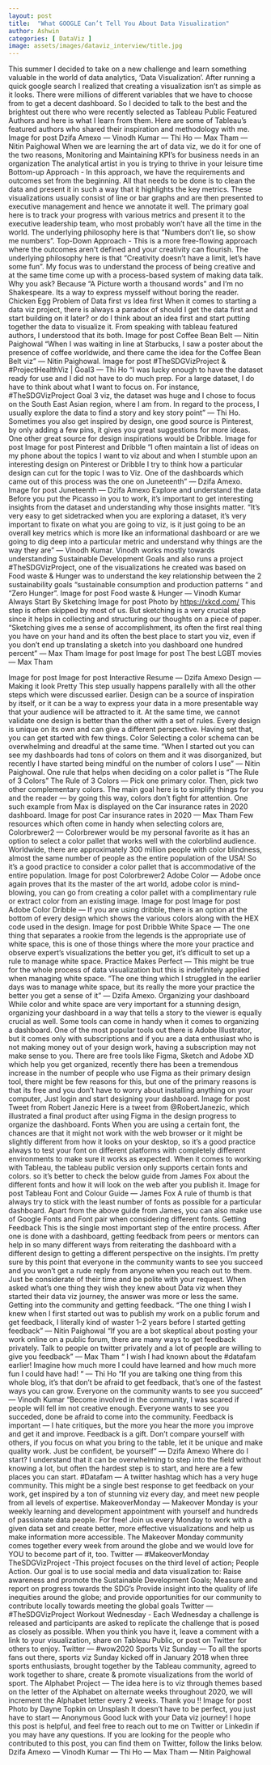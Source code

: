 ```yaml
---
layout: post
title:  "What GOOGLE Can’t Tell You About Data Visualization"
author: Ashwin
categories: [ DataViz ]
image: assets/images/dataviz_interview/title.jpg
---
```


This summer I decided to take on a new challenge and learn something valuable in the world of data analytics, ‘Data Visualization’. After running a quick google search I realized that creating a visualization isn’t as simple as it looks. There were millions of different variables that we have to choose from to get a decent dashboard. So I decided to talk to the best and the brightest out there who were recently selected as Tableau Public Featured Authors and here is what I learn from them.
Here are some of Tableau’s featured authors who shared their inspiration and methodology with me.
Image for post
Dzifa Amexo — Vinodh Kumar — Thi Ho — Max Tham — Nitin Paighowal
When we are learning the art of data viz, we do it for one of the two reasons,
Monitoring and Maintaining KPI’s for business needs in an organization
The analytical artist in you is trying to thrive in your leisure time
Bottom-up Approach -
In this approach, we have the requirements and outcomes set from the beginning. All that needs to be done is to clean the data and present it in such a way that it highlights the key metrics. These visualizations usually consist of line or bar graphs and are then presented to executive management and hence we annotate it well.
The primary goal here is to track your progress with various metrics and present it to the executive leadership team, who most probably won’t have all the time in the world.
The underlying philosophy here is that “Numbers don’t lie, so show me numbers”.
Top-Down Approach -
This is a more free-flowing approach where the outcomes aren't defined and your creativity can flourish. The underlying philosophy here is that “Creativity doesn’t have a limit, let’s have some fun”.
My focus was to understand the process of being creative and at the same time come up with a process-based system of making data talk.
Why you ask? Because “A Picture worth a thousand words” and I’m no Shakespeare. Its a way to express mysself without boring the reader.
Chicken Egg Problem of Data first vs Idea first
When it comes to starting a data viz project, there is always a paradox of should I get the data first and start building on it later? or do I think about an idea first and start putting together the data to visualize it.
From speaking with tableau featured authors, I understood that its both.
Image for post
Coffee Bean Belt — Nitin Paighowal
“When I was waiting in line at Starbucks, I saw a poster about the presence of coffee worldwide, and there came the idea for the Coffee Bean Belt viz” — Nitin Paighowal.
Image for post
#TheSDGVizProject & #ProjectHealthViz | Goal3 — Thi Ho
“I was lucky enough to have the dataset ready for use and I did not have to do much prep. For a large dataset, I do have to think about what I want to focus on. For instance, #TheSDGVizProject Goal 3 viz, the dataset was huge and I chose to focus on the South East Asian region, where I am from. In regard to the process, I usually explore the data to find a story and key story point” — Thi Ho.
Sometimes you also get inspired by design, one good source is Pinterest, by only adding a few pins, it gives you great suggestions for more ideas. One other great source for design inspirations would be Dribble.
Image for post
Image for post
Pinterest and Dribble
“I often maintain a list of ideas on my phone about the topics I want to viz about and when I stumble upon an interesting design on Pinterest or Dribble I try to think how a particular design can cut for the topic I was to Viz. One of the dashboards which came out of this process was the one on Juneteenth” — Dzifa Amexo.
Image for post
Juneteenth — Dzifa Amexo
Explore and understand the data
Before you put the Picasso in you to work, it’s important to get interesting insights from the dataset and understanding why those insights matter.
“It’s very easy to get sidetracked when you are exploring a dataset, it’s very important to fixate on what you are going to viz, is it just going to be an overall key metrics which is more like an informational dashboard or are we going to dig deep into a particular metric and understand why things are the way they are” — Vinodh Kumar.
Vinodh works mostly towards understanding Sustainable Development Goals and also runs a project #TheSDGVizProject, one of the visualizations he created was based on Food waste & Hunger was to understand the key relationship between the 2 sustainability goals “sustainable consumption and production patterns “ and “Zero Hunger”.
Image for post
Food waste & Hunger — Vinodh Kumar
Always Start By Sketching
Image for post
Photo by https://xkcd.com/
This step is often skipped by most of us. But sketching is a very crucial step since it helps in collecting and structuring our thoughts on a piece of paper.
“Sketching gives me a sense of accomplishment, its often the first real thing you have on your hand and its often the best place to start you viz, even if you don’t end up translating a sketch into you dashboard one hundred percent” — Max Tham
Image for post
Image for post
The best LGBT movies — Max Tham

Image for post
Image for post
Interactive Resume — Dzifa Amexo
Design — Making it look Pretty
This step usually happens parallelly with all the other steps which were discussed earlier. Design can be a source of inspiration by itself, or it can be a way to express your data in a more presentable way that your audience will be attracted to it.
At the same time, we cannot validate one design is better than the other with a set of rules. Every design is unique on its own and can give a different perspective.
Having set that, you can get started with few things.
Color
Selecting a color schema can be overwhelming and dreadful at the same time.
“When I started out you can see my dashboards had tons of colors on them and it was disorganized, but recently I have started being mindful on the number of colors I use” — Nitin Paighowal.
One rule that helps when deciding on a color pallet is “The Rule of 3 Colors”
The Rule of 3 Colors — Pick one primary color. Then, pick two other complementary colors. The main goal here is to simplify things for you and the reader — by going this way, colors don’t fight for attention.
One such example from Max is displayed on the Car insurance rates in 2020 dashboard.
Image for post
Car insurance rates in 2020 — Max Tham
Few resources which often come in handy when selecting colors are,
Colorbrewer2 — Colorbrewer would be my personal favorite as it has an option to select a color pallet that works well with the colorblind audience. Worldwide, there are approximately 300 million people with color blindness, almost the same number of people as the entire population of the USA! So it’s a good practice to consider a color pallet that is accommodative of the entire population.
Image for post
Colorbrewer2
Adobe Color — Adobe once again proves that its the master of the art world, adobe color is mind-blowing, you can go from creating a color pallet with a complimentary rule or extract color from an existing image.
Image for post
Image for post
Adobe Color
Dribble — If you are using dribble, there is an option at the bottom of every design which shows the various colors along with the HEX code used in the design.
Image for post
Dribble
White Space — The one thing that separates a rookie from the legends is the appropriate use of white space, this is one of those things where the more your practice and observe expert’s visualizations the better you get, it’s difficult to set up a rule to manage white space.
Practice Makes Perfect — This might be true for the whole process of data visualization but this is indefinitely applied when managing white space.
“The one thing which I struggled in the earlier days was to manage white space, but its really the more your practice the better you get a sense of it” — Dzifa Amexo.
Organizing your dashboard
While color and white space are very important for a stunning design, organizing your dashboard in a way that tells a story to the viewer is equally crucial as well.
Some tools can come in handy when it comes to organizing a dashboard. One of the most popular tools out there is Adobe Illustrator, but it comes only with subscriptions and if you are a data enthusiast who is not making money out of your design work, having a subscription may not make sense to you.
There are free tools like Figma, Sketch and Adobe XD which help you get organized, recently there has been a tremendous increase in the number of people who use Figma as their primary design tool, there might be few reasons for this, but one of the primary reasons is that its free and you don’t have to worry about installing anything on your computer, Just login and start designing your dashboard.
Image for post
Tweet from Robert Janezic
Here is a tweet from @RobertJanezic, which illustrated a final product after using Figma in the design progress to organize the dashboard.
Fonts
When you are using a certain font, the chances are that it might not work with the web browser or it might be slightly different from how it looks on your desktop, so it’s a good practice always to test your font on different platforms with completely different environments to make sure it works as expected.
When it comes to working with Tableau, the tableau public version only supports certain fonts and colors. so it’s better to check the below guide from James Fox about the different fonts and how it will look on the web after you publish it.
Image for post
Tableau Font and Colour Guide — James Fox
A rule of thumb is that always try to stick with the least number of fonts as possible for a particular dashboard.
Apart from the above guide from James, you can also make use of Google Fonts and Font pair when considering different fonts.
Getting Feedback
This is the single most important step of the entire process. After one is done with a dashboard, getting feedback from peers or mentors can help in so many different ways from reiterating the dashboard with a different design to getting a different perspective on the insights.
I’m pretty sure by this point that everyone in the community wants to see you succeed and you won’t get a rude reply from anyone when you reach out to them. Just be considerate of their time and be polite with your request.
When asked what’s one thing they wish they knew about Data viz when they started their data viz journey, the answer was more or less the same. Getting into the community and getting feedback.
“The one thing I wish I knew when I first started out was to publish my work on a public forum and get feedback, I literally kind of waster 1–2 years before I started getting feedback” — Nitin Paighowal
“If you are a bot skeptical about posting your work online on a public forum, there are many ways to get feedback privately. Talk to people on twitter privately and a lot of people are willing to give you feedback” — Max Tham
“ I wish I had known about the #datafam earlier! Imagine how much more I could have learned and how much more fun I could have had! “ — Thi Ho
“If you are talking one thing from this whole blog, it’s that don’t be afraid to get feedback, that’s one of the fastest ways you can grow. Everyone on the community wants to see you succeed” — Vinodh Kumar
“Become involved in the community, I was scared if people will fell im not creative enough. Everyone wants to see you succeded, done be afraid to come into the community. Feedback is important — I hate critiques, but the more you hear the more you improve and get it and improve. Feedback is a gift. Don’t compare yourself with others, if you focus on what you bring to the table, let it be unique and make quality work. Just be confident, be yourself” — Dzifa Amexo
Where do I start?
I understand that it can be overwhelming to step into the field without knowing a lot, but often the hardest step is to start, and here are a few places you can start.
#Datafam — A twitter hashtag which has a very huge community. This might be a single best response to get feedback on your work, get inspired by a ton of stunning viz every day, and meet new people from all levels of expertise.
MakeoverMonday — Makeover Monday is your weekly learning and development appointment with yourself and hundreds of passionate data people. For free! Join us every Monday to work with a given data set and create better, more effective visualizations and help us make information more accessible. The Makeover Monday community comes together every week from around the globe and we would love for YOU to become part of it, too.
Twitter — #MakeoverMonday
TheSDGVizProject -This project focuses on the third level of action; People Action. Our goal is to use social media and data visualization to:
Raise awareness and promote the Sustainable Development Goals;
Measure and report on progress towards the SDG’s
Provide insight into the quality of life inequities around the globe; and
provide opportunities for our community to contribute locally towards meeting the global goals
Twitter — #TheSDGVizProject
Workout Wednesday -
Each Wednesday a challenge is released and participants are asked to replicate the challenge that is posed as closely as possible. When you think you have it, leave a comment with a link to your visualization, share on Tableau Public, or post on Twitter for others to enjoy.
Twitter — #wow2020
Sports Viz Sunday — To all the sports fans out there, sports viz Sunday kicked off in January 2018 when three sports enthusiasts, brought together by the Tableau community, agreed to work together to share, create & promote visualizations from the world of sport.
The Alphabet Project — The idea here is to viz through themes based on the letter of the Alphabet on alternate weeks throughout 2020, we will increment the Alphabet letter every 2 weeks.
Thank you !!
Image for post
Photo by Dayne Topkin on Unsplash
It doesn’t have to be perfect, you just have to start — Anonymous
Good luck with your Data viz journey! I hope this post is helpful, and feel free to reach out to me on Twitter or Linkedin if you may have any questions.
If you are looking for the people who contributed to this post, you can find them on Twitter, follow the links below.
Dzifa Amexo — Vinodh Kumar — Thi Ho — Max Tham — Nitin Paighowal